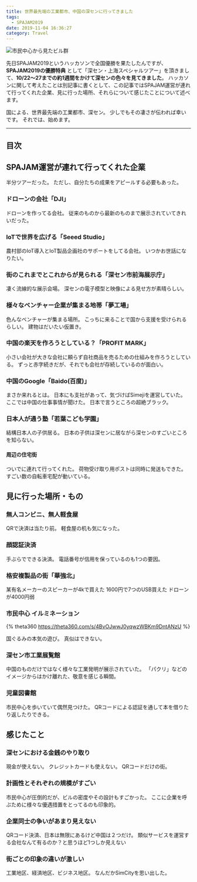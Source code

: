 ```yaml
---
title: 世界最先端の工業都市、中国の深センに行ってきました
tags:
  - SPAJAM2019
date: 2019-11-04 16:36:27
category: Travel
---
```


![市民中心から見たビル群](siminchusin_building.jpg)

先日SPAJAM2019というハッカソンで全国優勝を果たしたんですが、 **SPAJAM2019の優勝特典** として「深セン・上海スペシャルツアー」を頂きまして、**10/22〜27までの約1週間をかけて深センの色々を見てきました**。
ハッカソンに関して考えたことは別記事に書くとして、この記事ではSPAJAM運営が連れて行ってくれた企業、見に行った場所、それらについて感じたことについて述べます。

国による、世界最先端の工業都市、深セン。
少しでもその凄さが伝われば幸いです。
それでは、始めます。

<!-- more -->

---

## 目次

<!-- toc -->

## SPAJAM運営が連れて行ってくれた企業

半分ツアーだった。
ただし、自分たちの成果をアピールする必要もあった。

### ドローンの会社「DJI」

ドローンを作ってる会社。
従来のものから最新のものまで展示されていてきれいだった。

### IoTで世界を広げる「Seeed Studio」

農村部のIoT導入とIoT製品企画社のサポートをしてる会社。
いつかお世話になりたい。

### 街のこれまでとこれからが見られる「深セン市前海展示庁」

凄く流線的な展示会場。
深センの電子模型と映像による見せ方が素晴らしい。

### 様々なベンチャー企業が集まる地帯「夢工場」

色んなベンチャーが集まる場所。
こっちに来ることで国から支援を受けられるらしい。
建物はだいたい仮置き。

### 中国の楽天を作ろうとしている？「PROFIT MARK」

小さい会社が大きな会社に頼らず自社商品を売るための仕組みを作ろうとしている。
ずっと赤字続きだが、それでも会社が存続しているのが面白い。

### 中国のGoogle「Baido(百度)」

まさか来れるとは。
日本にも支社があって、気づけばSimejiを運営していた。
ここでは中国の仕事事情が聞けた。
日本で言うところの超絶ブラック。

### 日本人が通う塾「若葉こども学園」

結構日本人の子供居る。
日本の子供は深センに居ながら深センのすごいところを知らない。

#### 周辺の住宅街

ついでに連れて行ってくれた。
荷物受け取り用ポストは同時に発送もできた。
すごい数の自転車宅配が動いている。

## 見に行った場所・もの

### 無人コンビニ、無人軽食屋

QRで決済は当たり前。
軽食屋の机も気になった。

### 顔認証決済

手ぶらでできる決済。
電話番号が信用を保っているのも1つの要因。

### 格安複製品の街「華強北」

某有名メーカーのスピーカーが4kで買えた
1600円で7つのUSB買えた
ドローンが4000円弱

### 市民中心 イルミネーション

{% theta360 https://theta360.com/s/4BvOJwwJ0yqwzWBKm9DntANzU %}

国ぐるみの本気の遊び。
真似はできない。

### 深セン市工業展覧館

中国のものだけではなく様々な工業発明が展示されていた。
「パクリ」などのイメージからはかけ離れた、敬意を感じる瞬間。

### 児童図書館

市民中心を歩いていて偶然見つけた。
QRコードによる認証を通して本を借りたり返したりできる。

## 感じたこと

### 深センにおける金銭のやり取り

現金が使えない。
クレジットカードも使えない。
QRコードだけの街。

### 計画性とそれぞれの規模がすごい

市民中心が圧倒的だが、ビルの密度やその設計もすごかった。
ここに企業を呼ぶために様々な優遇措置をとってるのも印象的。

### 企業同士の争いがあまり見えない

QRコード決済、日本は無限にあるけど中国は２つだけ。
類似サービスを運営する会社なんて有るのか？と思うほど1つしか見えない

### 街ごとの印象の違いが激しい

工業地区、経済地区、ビジネス地区。
なんだかSimCityを思い出した。
